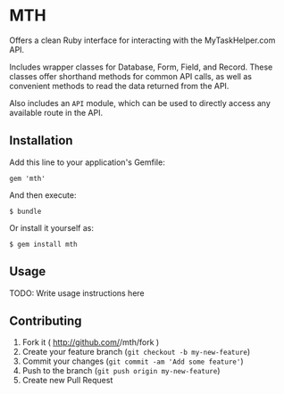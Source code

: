 # MTH

Offers a clean Ruby interface for interacting with
the MyTaskHelper.com API.

Includes wrapper classes for Database, Form, Field, and Record.
These classes offer shorthand methods for common API calls, as
well as convenient methods to read the data returned from the API.

Also includes an `API` module, which can be used to directly access
any available route in the API.

## Installation

Add this line to your application's Gemfile:

    gem 'mth'

And then execute:

    $ bundle

Or install it yourself as:

    $ gem install mth

## Usage

TODO: Write usage instructions here

## Contributing

1. Fork it ( http://github.com/<my-github-username>/mth/fork )
2. Create your feature branch (`git checkout -b my-new-feature`)
3. Commit your changes (`git commit -am 'Add some feature'`)
4. Push to the branch (`git push origin my-new-feature`)
5. Create new Pull Request
